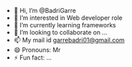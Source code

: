 - 👋 Hi, I’m @BadriGarre
- 👀 I’m interested in Web developer role
- 🌱 I’m currently learning frameworks
- 💞️ I’m looking to collaborate on ...
- 📫 My mail id garrebadri01@gmail.com
- 😄 Pronouns: Mr
- ⚡ Fun fact: ...

<!---
BadriGarre/BadriGarre is a ✨ special ✨ repository because its `README.md` (this file) appears on your GitHub profile.
You can click the Preview link to take a look at your changes.
--->
